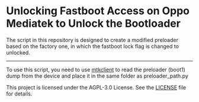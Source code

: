 # Unlocking Fastboot Access on Oppo Mediatek to Unlock the Bootloader
The script in this repository is designed to create a modified preloader based on the factory one, in which the fastboot lock flag is changed to unlocked.


---
To use this script, you need to use [mtkclient](https://github.com/bkerler/mtkclient) to read the preloader (boot1) dump from the device and place it in the same folder as preloader_path.py




This project is licensed under the AGPL-3.0 License. See the [LICENSE](LICENSE) file for details.
